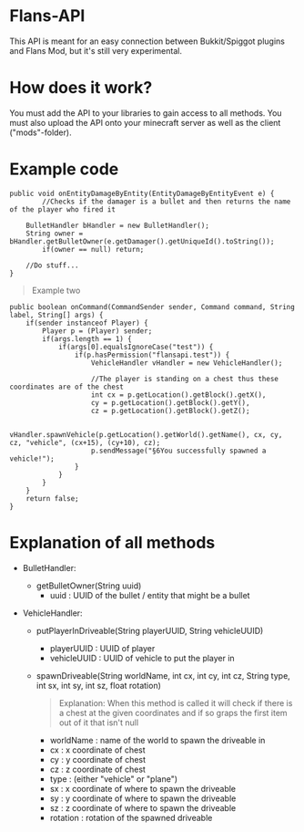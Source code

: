 # Flans-API
This API is meant for an easy connection between Bukkit/Spiggot plugins and Flans Mod, but it's still very experimental.

# How does it work?
You must add the API to your libraries to gain access to all methods. You must also upload the API onto your minecraft server as well as the client ("mods"-folder).

# Example code
	public void onEntityDamageByEntity(EntityDamageByEntityEvent e) {
            //Checks if the damager is a bullet and then returns the name of the player who fired it
            
		BulletHandler bHandler = new BulletHandler();
		String owner = bHandler.getBulletOwner(e.getDamager().getUniqueId().toString());
            if(owner == null) return;
    	
		//Do stuff...
	}
	
> Example two
	
	public boolean onCommand(CommandSender sender, Command command, String label, String[] args) {
		if(sender instanceof Player) {
			Player p = (Player) sender;
			if(args.length == 1) {
				if(args[0].equalsIgnoreCase("test")) {
					if(p.hasPermission("flansapi.test")) {
						VehicleHandler vHandler = new VehicleHandler();
						
						//The player is standing on a chest thus these coordinates are of the chest
						int cx = p.getLocation().getBlock().getX(),
						cy = p.getLocation().getBlock().getY(),
						cz = p.getLocation().getBlock().getZ();
						
						vHandler.spawnVehicle(p.getLocation().getWorld().getName(), cx, cy, cz, "vehicle", (cx+15), (cy+10), cz);
						p.sendMessage("§6You successfully spawned a vehicle!");
					}
				}
			} 
		} 
		return false;
	}

# Explanation of all methods
- BulletHandler:
  - getBulletOwner(String uuid)
    - uuid : UUID of the bullet / entity that might be a bullet
    
- VehicleHandler:
  - putPlayerInDriveable(String playerUUID, String vehicleUUID)
    - playerUUID : UUID of player
    - vehicleUUID : UUID of vehicle to put the player in
      
  - spawnDriveable(String worldName, int cx, int cy, int cz, String type, int sx, int sy, int sz, float rotation)
    > Explanation: When this method is called it will check if there is a chest at the given coordinates and if so graps the first item out of it that isn't null 
    - worldName : name of the world to spawn the driveable in
    -  cx : x coordinate of chest
    -  cy : y coordinate of chest
    -  cz : z coordinate of chest
    -  type : (either "vehicle" or "plane")
    -  sx : x coordinate of where to spawn the driveable
    -  sy : y coordinate of where to spawn the driveable
    -  sz : z coordinate of where to spawn the driveable
    - rotation : rotation of the spawned driveable
